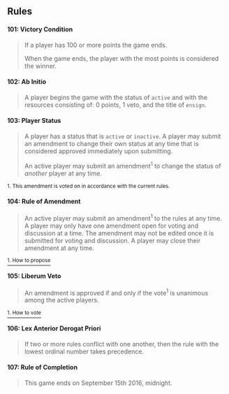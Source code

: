 ## Rules

#### 101: Victory Condition
> If a player has 100 or more points the game ends.
>
> When the game ends, the player with the most points is considered the winner.




#### 102: Ab Initio
> A player begins the game with the status of `active` and with the resources consisting of: 0 points, 1 veto, and the title of `ensign`. 





#### 103: Player Status
> A player has a status that is `active` or `inactive`. A player may submit an amendment to change their own status at any time that is considered approved immediately upon submitting.
>
> An active player may submit an amendment<sup>1</sup> to change the status of _another_ player at any time. 

<sup>1. This amendment is voted on in accordance with the current rules.</sup>


#### 104: Rule of Amendment 
> An active player may submit an amendment<sup>1</sup> to the rules at any time. A player may only have one amendment open for voting and discussion at a time. The amendment may not be edited once it is submitted for voting and discussion. A player may close their amendment at any time. 

[<sup>1. How to propose</sup>](./readme.md#propose-a-rule-amendment)




#### 105: Liberum Veto
> An amendment is approved if and only if the vote<sup>1</sup> is unanimous among the active players.

[<sup>1. How to vote</sup>](./readme.md#comment-and-vote-on-amendments)




#### 106: Lex Anterior Derogat Priori
> If two or more rules conflict with one another, then the rule with the lowest ordinal number takes precedence.




#### 107: Rule of Completion
> This game ends on September 15th 2016, midnight.
